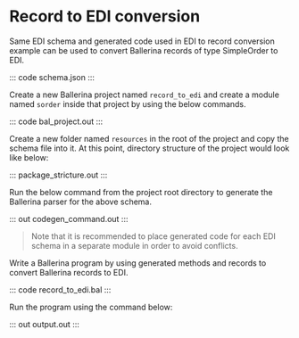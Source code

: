 # Record to EDI conversion

Same EDI schema and generated code used in EDI to record conversion example can be used to convert Ballerina records of type SimpleOrder to EDI.

::: code schema.json :::

Create a new Ballerina project named `record_to_edi` and create a module named `sorder` inside that project by using the below commands.

::: code bal_project.out :::

Create a new folder named `resources` in the root of the project and copy the schema file into it. At this point, directory structure of the project would look like below:

::: package_stricture.out :::

Run the below command from the project root directory to generate the Ballerina parser for the above schema.

::: out codegen_command.out :::

>Note that it is recommended to place generated code for each EDI schema in a separate module in order to avoid conflicts.

Write a Ballerina program by using generated methods and records to convert Ballerina records to EDI.

::: code record_to_edi.bal :::

Run the program using the command below:

::: out output.out :::
